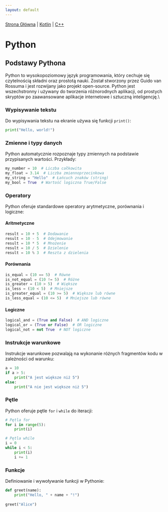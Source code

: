 ```yaml
---
layout: default
---
```

[Strona Główna](index.md) | [Kotlin](Kotlin.md) | [C++](C++.md)

# Python

## Podstawy Pythona

Python to wysokopoziomowy język programowania, który cechuje się czytelnością składni oraz prostotą nauki. Został stworzony przez Guido van Rossuma i jest rozwijany jako projekt open-source. Python jest wszechstronny i używany do tworzenia różnorodnych aplikacji, od prostych skryptów po zaawansowane aplikacje internetowe i sztuczną inteligencję.\

### Wypisywanie tekstu

Do wypisywania tekstu na ekranie używa się funkcji `print()`:

```python
print("Hello, world!")
```
### Zmienne i typy danych

Python automatycznie rozpoznaje typy zmiennych na podstawie przypisanych wartości. Przykłady:

```python
my_number = 10  # Liczba całkowita
my_float = 3.14  # Liczba zmiennoprzecinkowa
my_string = "Hello"  # Łańcuch znaków (string)
my_bool = True  # Wartość logiczna True/False
```
### Operatory

Python oferuje standardowe operatory arytmetyczne, porównania i logiczne:

#### Aritmetyczne

```python
result = 10 + 5  # Dodawanie
result = 10 - 5  # Odejmowanie
result = 10 * 5  # Mnożenie
result = 10 / 5  # Dzielenie
result = 10 % 3  # Reszta z dzielenia
```
#### Porównania
```python
is_equal = (10 == 5)  # Równe
is_not_equal = (10 != 5)  # Różne
is_greater = (10 > 5)  # Większe
is_less = (10 < 5)  # Mniejsze
is_greater_equal = (10 >= 5)  # Większe lub równe
is_less_equal = (10 <= 5)  # Mniejsze lub równe
```
#### Logiczne
```python
logical_and = (True and False)  # AND logiczne
logical_or = (True or False)  # OR logiczne
logical_not = not True  # NOT logiczne
```
### Instrukcje warunkowe

Instrukcje warunkowe pozwalają na wykonanie różnych fragmentów kodu w zależności od warunku:

```python
a = 10
if a > 5:
    print("A jest większe niż 5")
else:
    print("A nie jest większe niż 5")
```
### Pętle

Python oferuje pętle `for` i `while` do iteracji:

```python
# Pętla for
for i in range(5):
    print(i)

# Pętla while
i = 0
while i < 5:
    print(i)
    i += 1
```
### Funkcje

Definiowanie i wywoływanie funkcji w Pythonie:

```python
def greet(name):
    print("Hello, " + name + "!")
    
greet("Alice")
``` 
